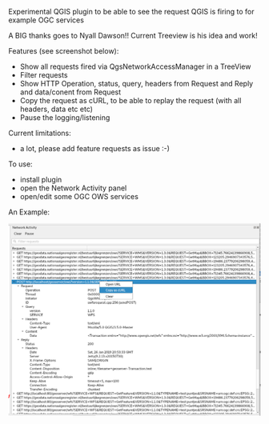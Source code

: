 Experimental QGIS plugin to be able to see the request QGIS is firing to for example OGC services

A BIG thanks goes to Nyall Dawson!! Current Treeview is his idea and work!

Features (see screenshot below):
- Show all requests fired via QgsNetworkAccessManager in a TreeView
- Filter requests
- Show HTTP Operation, status, query, headers from Request and Reply and data/conent from Request
- Copy the request as cURL, to be able to replay the request (with all headers, data etc etc)
- Pause the logging/listening

Current limitations:
- a lot, please add feature requests as issue :-)

To use:
- install plugin
- open the Network Activity panel
- open/edit some OGC OWS services

An Example:

![Example Log](/img/curllog.png)
